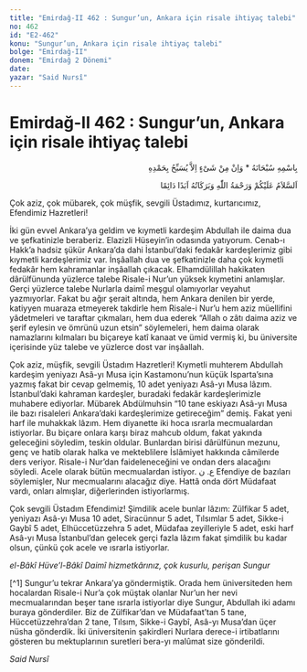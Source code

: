 ```yaml
---
title: "Emirdağ-II 462 : Sungur’un, Ankara için risale ihtiyaç talebi"
no: 462
id: "E2-462"
konu: "Sungur’un, Ankara için risale ihtiyaç talebi"
bolge: "Emirdağ-II"
donem: "Emirdağ 2 Dönemi"
date: 
yazar: "Said Nursî"
---
```


# Emirdağ-II 462 : Sungur’un, Ankara için risale ihtiyaç talebi

<p class="arabic" dir="rtl" title="Meal: “Subhân Allah’ın adıyla” * “Hiçbir şey yoktur ki O'nu hamd ile tesbih etmesin” [İsrâ 17:44]">بِاسْمِهِ سُبْحَانَهُ * وَاِنْ مِنْ شَىْءٍ اِلاَّ يُسَبِّحُ بِحَمْدِهِ</p>

<p class="arabic" dir="rtl" title="Meal: “Allah’ın selâmı, rahmeti ve bereketleri, ebedî ve dâimî olarak üzerinize olsun.”">اَلسَّلاَمُ عَلَيْكُمْ وَرَحْمَةُ اللّٰهِ وَبَرَكَاتُهُ اَبَدًا دَائِمًا</p>

Çok aziz, çok mübarek, çok müşfik, sevgili Üstadımız, kurtarıcımız, Efendimiz Hazretleri!

İki gün evvel Ankara’ya geldim ve kıymetli kardeşim Abdullah ile daima dua ve şefkatinizle beraberiz. Elazizli Hüseyin’in odasında yatıyorum. Cenab-ı Hakk’a hadsiz şükür Ankara’da dahi İstanbul’daki fedakâr kardeşlerimiz gibi kıymetli kardeşlerimiz var. İnşâallah dua ve şefkatinizle daha çok kıymetli fedakâr hem kahramanlar inşâallah çıkacak. Elhamdülillah hakikaten dârülfünunda yüzlerce talebe Risale-i Nur’un yüksek kıymetini anlamışlar. Gerçi yüzlerce talebe Nurlarla daimî meşgul olamıyorlar veyahut yazmıyorlar. Fakat bu ağır şerait altında, hem Ankara denilen bir yerde, katiyyen muaraza etmeyerek takdirle hem Risale-i Nur’u hem aziz müellifini yâdetmeleri ve taraftar çıkmaları, hem dua ederek “Allah o zâtı daima aziz ve şerif eylesin ve ömrünü uzun etsin” söylemeleri, hem daima olarak namazlarını kılmaları bu biçareye katî kanaat ve ümid vermiş ki, bu üniversite içerisinde yüz talebe ve yüzlerce dost var inşâallah.

Çok aziz, müşfik, sevgili Üstadım Hazretleri! Kıymetli muhterem Abdullah kardeşim yeniyazı Asâ-yı Musa için Kastamonu’nun küçük Isparta’sına yazmış fakat bir cevap gelmemiş, 10 adet yeniyazı Asâ-yı Musa lâzım. İstanbul’daki kahraman kardeşler, buradaki fedakâr kardeşlerimizle muhabere ediyorlar. Mübarek Abdülmuhsin “10 tane eskiyazı Asâ-yı Musa ile bazı risaleleri Ankara’daki kardeşlerimize getireceğim” demiş. Fakat yeni harf ile muhakkak lâzım. Hem diyanette iki hoca ısrarla mecmualardan istiyorlar. Bu biçare onlara karşı biraz mahcub oldum, fakat yakında geleceğini söyledim, teskin oldular. Bunlardan birisi dârülfünun mezunu, genç ve hatib olarak halka ve mekteblilere İslâmiyet hakkında câmilerde ders veriyor. Risale-i Nur’dan faideleneceğini ve ondan ders alacağını söyledi. Acele olarak bütün mecmualardan istiyor. <span class="arabic" dir="rtl" title="">ع. ن</span> Efendiye de bazıları söylemişler, Nur mecmualarını alacağız diye. Hattâ onda dört Müdafaat vardı, onları almışlar, diğerlerinden istiyorlarmış.

Çok sevgili Üstadım Efendimiz! Şimdilik acele bunlar lâzım: Zülfikar 5 adet, yeniyazı Asâ-yı Musa 10 adet, Siracünnur 5 adet, Tılsımlar 5 adet, Sikke-i Gaybî 5 adet, Elhüccetüzzehra 5 adet, Müdafaa zeyilleriyle 5 adet, eski harf Asâ-yı Musa İstanbul’dan gelecek gerçi fazla lâzım fakat şimdilik bu kadar olsun, çünkü çok acele ve ısrarla istiyorlar.

*el-Bâkî Hüve’l-Bâkî*
*Daimî hizmetkârınız, çok kusurlu, perişan*
*Sungur*

[^1] Sungur’u tekrar Ankara’ya göndermiştik. Orada hem üniversiteden hem hocalardan Risale-i Nur’a çok müştak olanlar Nur’un her nevi mecmualarından beşer tane ısrarla istiyorlar diye Sungur, Abdullah iki adamı buraya gönderdiler. Biz de Zülfikar’dan ve Müdafaat’tan 5 tane, Hüccetüzzehra’dan 2 tane, Tılsım, Sikke-i Gaybî, Asâ-yı Musa’dan üçer nüsha gönderdik. İki üniversitenin şakirdleri Nurlara derece-i irtibatlarını gösteren bu mektuplarının suretleri bera-yı malûmat size gönderildi.

*Said Nursî*
